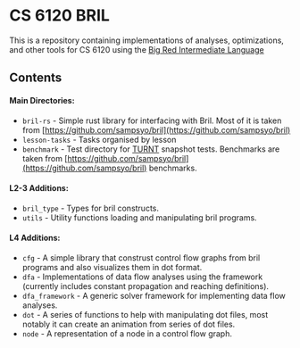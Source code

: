 # CS 6120 BRIL

This is a repository containing implementations of analyses, optimizations, and other tools for CS 6120
using the [Big Red Intermediate Language](https://capra.cs.cornell.edu/bril/intro.html)


## Contents

#### Main Directories:
* `bril-rs` - Simple rust library for interfacing with Bril. Most of it
is taken from [https://github.com/sampsyo/bril](https://github.com/sampsyo/bril)
* `lesson-tasks` - Tasks organised by lesson
* `benchmark` - Test directory for [TURNT](https://github.com/cucapra/turnt) snapshot tests.
Benchmarks are taken from [https://github.com/sampsyo/bril](https://github.com/sampsyo/bril) benchmarks.

#### L2-3 Additions:
* `bril_type` - Types for bril constructs.
* `utils` - Utility functions loading and manipulating bril programs.
#### L4 Additions:
* `cfg` - A simple library that construst control flow graphs from bril programs and also visualizes them in dot format.
* `dfa` - Implementations of data flow analyses using the framework (currently includes constant propagation and reaching definitions).
* `dfa_framework` - A generic solver framework for implementing data flow analyses.
* `dot` - A series of functions to help with manipulating dot files, most notably it can create an animation from series of dot files.
* `node` - A representation of a node in a control flow graph.